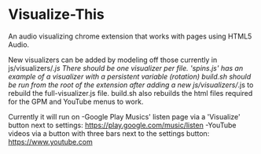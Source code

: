 # Visualize-This
An audio visualizing chrome extension that works with pages using HTML5 Audio.

New visualizers can be added by modeling off those currently in js/visualizers/*.js
There should be one visualizer per file.
'spins.js' has an example of a visualizer with a persistent variable (rotation)
build.sh should be run from the root of the extension after adding a new js/visualizers/*.js to rebuild the full-visualizer.js file. build.sh also rebuilds the html files required for the GPM and YouTube menus to work.

Currently it will run on
-Google Play Musics' listen page via a 'Visualize' button next to settings: https://play.google.com/music/listen
-YouTube videos via a button with three bars next to the settings button: https://www.youtube.com
